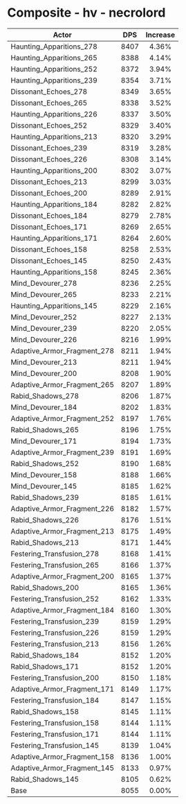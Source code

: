 # Composite - hv - necrolord
| Actor | DPS | Increase |
|---|:---:|:---:|
|Haunting_Apparitions_278|8407|4.36%|
|Haunting_Apparitions_265|8388|4.14%|
|Haunting_Apparitions_252|8372|3.94%|
|Haunting_Apparitions_239|8354|3.71%|
|Dissonant_Echoes_278|8349|3.65%|
|Dissonant_Echoes_265|8338|3.52%|
|Haunting_Apparitions_226|8337|3.50%|
|Dissonant_Echoes_252|8329|3.40%|
|Haunting_Apparitions_213|8320|3.29%|
|Dissonant_Echoes_239|8319|3.28%|
|Dissonant_Echoes_226|8308|3.14%|
|Haunting_Apparitions_200|8302|3.07%|
|Dissonant_Echoes_213|8299|3.03%|
|Dissonant_Echoes_200|8289|2.91%|
|Haunting_Apparitions_184|8282|2.82%|
|Dissonant_Echoes_184|8279|2.78%|
|Dissonant_Echoes_171|8269|2.65%|
|Haunting_Apparitions_171|8264|2.60%|
|Dissonant_Echoes_158|8258|2.53%|
|Dissonant_Echoes_145|8250|2.43%|
|Haunting_Apparitions_158|8245|2.36%|
|Mind_Devourer_278|8236|2.25%|
|Mind_Devourer_265|8233|2.21%|
|Haunting_Apparitions_145|8229|2.16%|
|Mind_Devourer_252|8227|2.13%|
|Mind_Devourer_239|8220|2.05%|
|Mind_Devourer_226|8216|1.99%|
|Adaptive_Armor_Fragment_278|8211|1.94%|
|Mind_Devourer_213|8211|1.94%|
|Mind_Devourer_200|8208|1.90%|
|Adaptive_Armor_Fragment_265|8207|1.89%|
|Rabid_Shadows_278|8206|1.87%|
|Mind_Devourer_184|8202|1.83%|
|Adaptive_Armor_Fragment_252|8197|1.76%|
|Rabid_Shadows_265|8196|1.75%|
|Mind_Devourer_171|8194|1.73%|
|Adaptive_Armor_Fragment_239|8191|1.69%|
|Rabid_Shadows_252|8190|1.68%|
|Mind_Devourer_158|8188|1.66%|
|Mind_Devourer_145|8185|1.62%|
|Rabid_Shadows_239|8185|1.61%|
|Adaptive_Armor_Fragment_226|8182|1.57%|
|Rabid_Shadows_226|8176|1.51%|
|Adaptive_Armor_Fragment_213|8175|1.49%|
|Rabid_Shadows_213|8171|1.44%|
|Festering_Transfusion_278|8168|1.41%|
|Festering_Transfusion_265|8166|1.37%|
|Adaptive_Armor_Fragment_200|8165|1.37%|
|Rabid_Shadows_200|8165|1.36%|
|Festering_Transfusion_252|8162|1.33%|
|Adaptive_Armor_Fragment_184|8160|1.30%|
|Festering_Transfusion_239|8159|1.29%|
|Festering_Transfusion_226|8159|1.29%|
|Festering_Transfusion_213|8156|1.26%|
|Rabid_Shadows_184|8152|1.20%|
|Rabid_Shadows_171|8152|1.20%|
|Festering_Transfusion_200|8150|1.18%|
|Adaptive_Armor_Fragment_171|8149|1.17%|
|Festering_Transfusion_184|8147|1.15%|
|Rabid_Shadows_158|8145|1.11%|
|Festering_Transfusion_158|8144|1.11%|
|Festering_Transfusion_171|8144|1.11%|
|Festering_Transfusion_145|8139|1.04%|
|Adaptive_Armor_Fragment_158|8136|1.00%|
|Adaptive_Armor_Fragment_145|8133|0.97%|
|Rabid_Shadows_145|8105|0.62%|
|Base|8055|0.00%|
